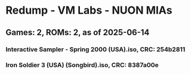 # Redump - VM Labs - NUON MIAs
## Games: 2, ROMs: 2, as of 2025-06-14

### Interactive Sampler - Spring 2000 (USA).iso, CRC: 254b2811
### Iron Soldier 3 (USA) (Songbird).iso, CRC: 8387a00e
